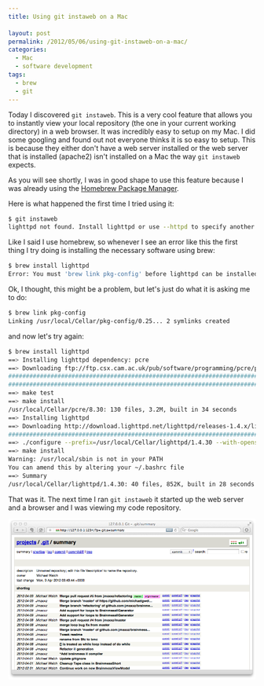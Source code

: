 ```yaml
---
title: Using git instaweb on a Mac

layout: post
permalink: /2012/05/06/using-git-instaweb-on-a-mac/
categories:
  - Mac
  - software development
tags:
  - brew
  - git
---
```


<!-- cSpell:ignore instaweb lighttpd httpd symlinks pcre unic openssl sbin aligncenter -->

Today I discovered `git instaweb`. This is a very cool feature that allows you to instantly view your local repository (the one in your current working directory) in a web browser. <!--more--> It was incredibly easy to setup on my Mac. I did some googling and found out not everyone thinks it is so easy to setup. This is because they either don't have a web server installed or the web server that is installed (apache2) isn't installed on a Mac the way `git instaweb` expects.

As you will see shortly, I was in good shape to use this feature because I was already using the [Homebrew Package Manager][1].

Here is what happened the first time I tried using it:

```bash
$ git instaweb
lighttpd not found. Install lighttpd or use --httpd to specify another httpd daemon.
```

Like I said I use homebrew, so whenever I see an error like this the first thing I try doing is installing the necessary software using brew:

```bash
$ brew install lighttpd
Error: You must 'brew link pkg-config' before lighttpd can be installed
```

Ok, I thought, this might be a problem, but let's just do what it is asking me to do:

```bash
$ brew link pkg-config
Linking /usr/local/Cellar/pkg-config/0.25... 2 symlinks created
```

and now let's try again:

```bash
$ brew install lighttpd
==> Installing lighttpd dependency: pcre
==> Downloading ftp://ftp.csx.cam.ac.uk/pub/software/programming/pcre/pcre-8.30.
######################################################################## 100.0%
######################################################################## 100.0%==> ./configure --prefix=/usr/local/Cellar/pcre/8.30 --enable-utf8 --enable-unic
==> make test
==> make install
/usr/local/Cellar/pcre/8.30: 130 files, 3.2M, built in 34 seconds
==> Installing lighttpd
==> Downloading http://download.lighttpd.net/lighttpd/releases-1.4.x/lighttpd-1.
######################################################################## 100.0%
==> ./configure --prefix=/usr/local/Cellar/lighttpd/1.4.30 --with-openssl --with
==> make install
Warning: /usr/local/sbin is not in your PATH
You can amend this by altering your ~/.bashrc file
==> Summary
/usr/local/Cellar/lighttpd/1.4.30: 40 files, 852K, built in 28 seconds
```

That was it. The next time I ran `git instaweb` it started up the web server and a browser and I was viewing my code repository.

![git instaweb screenshot][2]

 [1]: http://mxcl.github.com/homebrew/ "Homebrew Package Manager"
 [2]: /assets/images/git-instaweb-screenshot.png "Screenshot of my local repository"